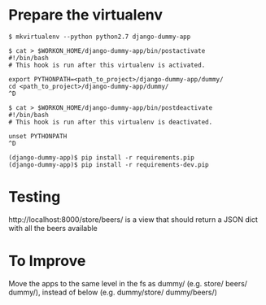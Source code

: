 # Prepare the virtualenv

	$ mkvirtualenv --python python2.7 django-dummy-app

	$ cat > $WORKON_HOME/django-dummy-app/bin/postactivate
	#!/bin/bash
	# This hook is run after this virtualenv is activated.

	export PYTHONPATH=<path_to_project>/django-dummy-app/dummy/
	cd <path_to_project>/django-dummy-app/dummy/
	^D

	$ cat > $WORKON_HOME/django-dummy-app/bin/postdeactivate
	#!/bin/bash
	# This hook is run after this virtualenv is deactivated.

	unset PYTHONPATH
	^D

	(django-dummy-app)$ pip install -r requirements.pip 
	(django-dummy-app)$ pip install -r requirements-dev.pip



# Testing

http://localhost:8000/store/beers/ is a view that should return a JSON dict with all the beers available


# To Improve

Move the apps to the same level in the fs as dummy/ (e.g. store/ beers/ dummy/), instead of below (e.g. dummy/store/ dummy/beers/)